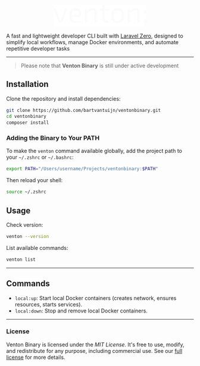 <p align="center">
    <img src="images/logo.svg" width="250" alt="Venton Logo">
</p>

A fast and lightweight developer CLI built with [Laravel Zero][laravel-zero], designed to simplify local workflows, manage Docker environments, and automate repetitive developer tasks

---

> Please note that **Venton Binary** is still under active development

## Installation

Clone the repository and install dependencies:

```bash
git clone https://github.com/bartvantuijn/ventonbinary.git
cd ventonbinary
composer install
```

### Adding the Binary to Your PATH

To make the `venton` command available globally, add the project path to your `~/.zshrc` or `~/.bashrc`:

```bash
export PATH="/Users/username/Projects/ventonbinary:$PATH"
```

Then reload your shell:

```bash
source ~/.zshrc
```

## Usage

Check version:

```bash
venton --version
```

List available commands:

```bash
venton list
```

---

## Commands

- `local:up`: Start local Docker containers (creates network, ensures resources, starts services).
- `local:down`: Stop and remove local Docker containers.

___

### License

Venton Binary is licensed under the _MIT License_. It's free to use, modify, and redistribute for any purpose,
including commercial use. See our [full license][license] for more details.

[laravel-zero]: https://laravel-zero.com/
[license]: LICENSE.md
